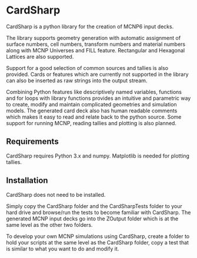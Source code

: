 CardSharp
=========

CardSharp is a python library for the creation of MCNP6 input decks. 

The library supports geometry generation with automatic assignment of surface numbers, cell numbers, transform numbers and material numbers along with MCNP Universes and FILL feature. Rectangular and Hexagonal Lattices are also supported. 

Support for a good selection of common sources and tallies is also provided. Cards or features which are currently not supported in the library can also be inserted as raw strings into the output stream. 

Combining Python features like descriptively named variables, functions and for loops with library functions provides an intuitive and parametric way to create, modify and maintain complicated geometries and simulation models. The generated card deck also has human readable comments which makes it easy to read and relate back to the python source. Some support for running MCNP, reading tallies and plotting is also planned.

Requirements
------------
CardSharp requires Python 3.x and numpy. 
Matplotlib is needed for plotting tallies.

Installation
------------
CardSharp does not need to be installed.

Simply copy the CardSharp folder and the CardSharpTests folder to your hard drive and browse/run the tests to become familiar with CardSharp. The generated MCNP input decks go into the ZOutput folder which is at the same level as the other two folders.

To develop your own MCNP simulations using CardSharp, create a folder to hold your scripts at the same level as the CardSharp folder, copy a test that is similar to what you want to do and modify it.
